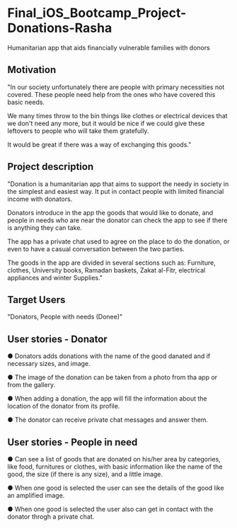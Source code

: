 # Final_iOS_Bootcamp_Project-Donations-Rasha
Humanitarian app that aids financially vulnerable families with donors

## Motivation
"In our society unfortunately there are people with primary necessities not covered. These people need help from the ones who have covered this basic needs.

We many times throw to the bin things like clothes or electrical devices that we don't need any more, but it would be nice if we could give these leftovers to people who will take them gratefully.

It would be great if there was a way of exchanging this goods."


## Project description
"Donation is a humanitarian app that aims to support the needy in society in the simplest and easiest way. It put in contact people with limited financial income with donators.

Donators introduce in the app the goods that would like to donate, and people in needs who are near the donator can check the app to see if there is anything they can take.

The app has a private chat used to agree on the place to do the donation, or even to have a casual conversation between the two parties. 

The goods in the app are divided in several sections such as: Furniture, clothes, University books, Ramadan baskets, Zakat al-Fitr, electrical appliances and winter Supplies."


## Target Users
"Donators, People with needs (Donee)"


## User stories - Donator
● Donators adds donations with the name of the good danated and if necessary sizes,  and image. 

● The image of the donation can be taken from a photo from tha app or from the gallery.

● When adding a donation, the app will fill the information about the location of the donator from its profile.

● The donator can receive private chat messages and answer them.

## User stories - People in need
● Can see a list of goods that are donated on his/her area by categories, like food, furnitures or clothes,
with basic information like the name of the good, the size (if there is any size), and a little image.

● When one good is selected the user can see the details of the good like an amplified image. 

●  When one good is selected the user also can get in contact with the donator throgh a private chat.
